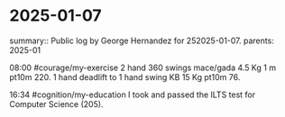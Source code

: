 #  2025-01-07

summary:: Public log by George Hernandez for  252025-01-07.
parents:  2025-01

08:00 #courage/my-exercise 2 hand 360 swings mace/gada 4.5 Kg 1 m pt10m 220. 1 hand deadlift to 1 hand swing KB 15 Kg pt10m 76.

16:34 #cognition/my-education I took and passed the ILTS test for Computer Science (205).